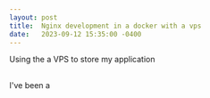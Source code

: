 ```yaml
---
layout: post
title:  Nginx development in a docker with a vps
date:   2023-09-12 15:35:00 -0400
---
```


Using the a VPS to store my application
##

I've been a 

